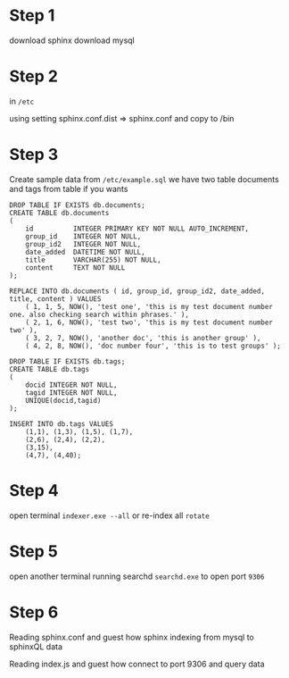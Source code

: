 # Step 1
download sphinx
download mysql
# Step 2
in ```/etc```

using setting sphinx.conf.dist => sphinx.conf and copy to /bin 

# Step 3
Create sample data from ```/etc/example.sql```
we have two table documents and tags from table if you wants
```
DROP TABLE IF EXISTS db.documents;
CREATE TABLE db.documents
(
	id			INTEGER PRIMARY KEY NOT NULL AUTO_INCREMENT,
	group_id	INTEGER NOT NULL,
	group_id2	INTEGER NOT NULL,
	date_added	DATETIME NOT NULL,
	title		VARCHAR(255) NOT NULL,
	content		TEXT NOT NULL
);

REPLACE INTO db.documents ( id, group_id, group_id2, date_added, title, content ) VALUES
	( 1, 1, 5, NOW(), 'test one', 'this is my test document number one. also checking search within phrases.' ),
	( 2, 1, 6, NOW(), 'test two', 'this is my test document number two' ),
	( 3, 2, 7, NOW(), 'another doc', 'this is another group' ),
	( 4, 2, 8, NOW(), 'doc number four', 'this is to test groups' );

DROP TABLE IF EXISTS db.tags;
CREATE TABLE db.tags
(
	docid INTEGER NOT NULL,
	tagid INTEGER NOT NULL,
	UNIQUE(docid,tagid)
);

INSERT INTO db.tags VALUES
	(1,1), (1,3), (1,5), (1,7),
	(2,6), (2,4), (2,2),
	(3,15),
	(4,7), (4,40);

```

# Step 4
open terminal ```indexer.exe --all``` or re-index all ```rotate```

# Step 5

open another terminal running searchd ```searchd.exe``` to open port ```9306```

# Step 6
Reading sphinx.conf and guest how sphinx indexing from mysql to sphinxQL data

Reading index.js and guest how connect to port 9306 and query data
